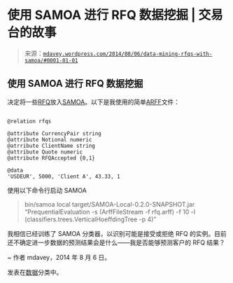<!--yml

类别：未分类

日期：2024-05-18 05:47:40

-->

# 使用 SAMOA 进行 RFQ 数据挖掘 | 交易台的故事

> 来源：[`mdavey.wordpress.com/2014/08/06/data-mining-rfqs-with-samoa/#0001-01-01`](https://mdavey.wordpress.com/2014/08/06/data-mining-rfqs-with-samoa/#0001-01-01)

## 使用 SAMOA 进行 RFQ 数据挖掘

决定将一些[RFQ](http://fixwiki.org/fixwiki/RFQRequest)放入[SAMOA](http://samoa-project.net/)。以下是我使用的简单[ARFF](http://www.cs.waikato.ac.nz/ml/weka/arff.html)文件：

```

@relation rfqs

@attribute CurrencyPair string
@attribute Notional numeric
@atrribute ClientName string
@attribute Quote numeric
@attribute RFQAccepted {0,1}

@data
'USDEUR', 5000, 'Client A', 43.33, 1

```

使用以下命令行启动 SAMOA

> bin/samoa local target/SAMOA-Local-0.2.0-SNAPSHOT.jar “PrequentialEvaluation -s (ArffFileStream -f rfq.arff) -f 10 -l (classifiers.trees.VerticalHoeffdingTree -p 4)”

我相信已经训练了 SAMOA 分类器，以识别可能是接受或拒绝 RFQ 的实例。目前还不确定进一步数据的预测结果会是什么——我是否能够预测客户的 RFQ 结果？

~ 作者 mdavey，2014 年 8 月 6 日。

发表在[数据](https://mdavey.wordpress.com/category/data/)分类中。
